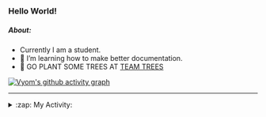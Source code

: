 ### Hello World!

##### About:
- Currently I am a student.
- 🌱 I’m learning how to make better documentation.
- 🌱 GO PLANT SOME TREES AT [TEAM TREES](https://teamtrees.org/)

[![Vyom's github activity graph](https://activity-graph.herokuapp.com/graph?username=Vyvy-vi)](https://github.com/ashutosh00710/github-readme-activity-graph)

---
<details>
  <summary>:zap: My Activity:</summary>
  
<!--START_SECTION:waka-->
![Code Time](http://img.shields.io/badge/Code%20Time-899%20hrs%2017%20mins-blue)

**I'm a Night 🦉** 

```text
🌞 Morning    95 commits     ███░░░░░░░░░░░░░░░░░░░░░░   11.73% 
🌆 Daytime    219 commits    ██████░░░░░░░░░░░░░░░░░░░   27.04% 
🌃 Evening    270 commits    ████████░░░░░░░░░░░░░░░░░   33.33% 
🌙 Night      226 commits    ███████░░░░░░░░░░░░░░░░░░   27.9%

```
📅 **I'm Most Productive on Sunday** 

```text
Monday       124 commits    ███░░░░░░░░░░░░░░░░░░░░░░   15.31% 
Tuesday      125 commits    ███░░░░░░░░░░░░░░░░░░░░░░   15.43% 
Wednesday    108 commits    ███░░░░░░░░░░░░░░░░░░░░░░   13.33% 
Thursday     113 commits    ███░░░░░░░░░░░░░░░░░░░░░░   13.95% 
Friday       107 commits    ███░░░░░░░░░░░░░░░░░░░░░░   13.21% 
Saturday     76 commits     ██░░░░░░░░░░░░░░░░░░░░░░░   9.38% 
Sunday       157 commits    ████░░░░░░░░░░░░░░░░░░░░░   19.38%

```


📊 **This Week I Spent My Time On** 

```text
🔥 Editors: 
VS Code                  12 hrs 4 mins       █████████████████████████   100.0%

🐱‍💻 Projects: 
CSF                      5 hrs 52 mins       ████████████░░░░░░░░░░░░░   48.73% 
TEA-onboarding-bot       2 hrs 37 mins       █████░░░░░░░░░░░░░░░░░░░░   21.79% 
praise                   2 hrs 19 mins       ████░░░░░░░░░░░░░░░░░░░░░   19.23% 
fct-website              50 mins             █░░░░░░░░░░░░░░░░░░░░░░░░   7.0% 
discord-bot              23 mins             ░░░░░░░░░░░░░░░░░░░░░░░░░   3.24%

```


 Last Updated on 05/10/2022 20:04:36 UTC
<!--END_SECTION:waka-->
</details>

